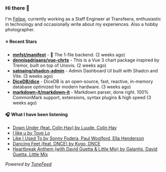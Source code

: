 ### Hi there 👋

I'm [Felipe](https://felipevm.com), currently working as a Staff Engineer at Transfeera, enthusiastic in technology and occasionally write about my experiences. Also a hobby photographer.

#### ⭐ Recent Stars
- **[mnfst/manifest](https://github.com/mnfst/manifest)** - 🦚 The 1-file backend.  (2 weeks ago)
- **[dennisadriaans/vue-chrts](https://github.com/dennisadriaans/vue-chrts)** - This is a Vue 3 chart package inspired by Tremor, built on top of Unovis. (2 weeks ago)
- **[satnaing/shadcn-admin](https://github.com/satnaing/shadcn-admin)** - Admin Dashboard UI built with Shadcn and Vite. (3 weeks ago)
- **[DiceDB/dice](https://github.com/DiceDB/dice)** - DiceDB is an open-source, fast, reactive, in-memory database optimized for modern hardware. (3 weeks ago)
- **[markdown-it/markdown-it](https://github.com/markdown-it/markdown-it)** - Markdown parser, done right. 100% CommonMark support, extensions, syntax plugins &amp; high speed (3 weeks ago)

#### 🎧 What I have been listening
- [Down Under (feat. Colin Hay) by Luude, Colin Hay](https://open.spotify.com/track/7AVyve7cFYTd51ha5i9kE2)
- [I like u by Tove Lo](https://open.spotify.com/track/28XsFrUuLEcq9BnGlOHTyJ)
- [Like I Used To by Sonny Fodera, Paul Woolford, Ella Henderson](https://open.spotify.com/track/6lDc44gzmoUCF9L8PL0KrA)
- [Dancing Feet (feat. DNCE) by Kygo, DNCE](https://open.spotify.com/track/4RAR8g8fZNB106ezUurnE0)
- [Heartbreak Anthem (with David Guetta &amp; Little Mix) by Galantis, David Guetta, Little Mix](https://open.spotify.com/track/5K6Ssv4Z3zRvxt0P6EKUAP)

_Powered by [TuneFeed](https://tunefeed.app?ref=github.com)_
